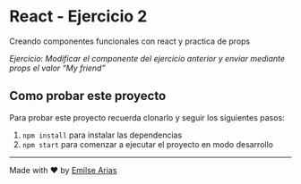 # React - Ejercicio 2

Creando componentes funcionales con react y practica de props

*Ejercicio: Modificar el componente del ejercicio anterior y enviar mediante props el valor “My friend”*

## Como probar este proyecto

Para probar este proyecto recuerda clonarlo y seguir los siguientes pasos:

1. `npm install` para instalar las dependencias
1. `npm start` para comenzar a ejecutar el proyecto en modo desarrollo

___

Made with ❤️ by [Emilse Arias](https://github.com/earias08)
